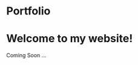 # Portfolio

<!DOCTYPE html>
<html>
<head>
  <title>Coming Soon ....</title>
</head>
<body>
  <h1>Welcome to my website!</h1>
  <p>Coming Soon ...</p>
</body>
</html>
